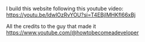 I build this website following this youtube video: https://youtu.be/ldwlOzRvYOU?si=T4EBjIMHKfl66xBj

All the credits to the guy that made it https://www.youtube.com/@howtobecomeadeveloper
